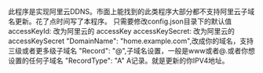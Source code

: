 此程序是实现阿里云DDNS。市面上能找到的此类程序大部分都不支持阿里云子域名更新。花了点时间写了本程序。
只需要修改config.json目录下的默认值
accessKeyId: 改为阿里云的 accessKey
accessKeySecret: 改为阿里云的 accessKeySecret
 "DomainName": "home.example.com",改成你的域名，支持三级或者更多级子域名
    "Record": "@",子域名设置，一般是www或者@.或者你想设置的任何子域名
    "RecordType": "A"   A记录。就是更新的你IPV4地址。
